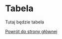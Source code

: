 <html lang="pl">
<head>
    <meta charset="UTF-8">
    <meta name="viewport" content="width=device-width, initial-scale=1.0">
</head>
<body>
    <h1>Tabela</h1>
    <p>Tutaj będzie tabela</p>
    <p><a href="https://kejpy.github.io/index.html/">Powrót do strony głównej</a></p>
</body>
</html>

